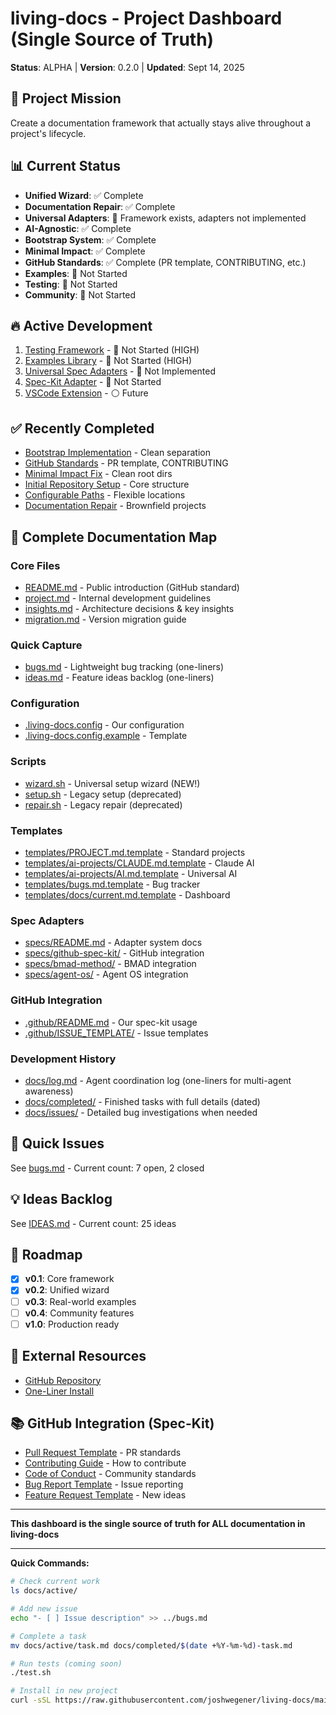 # living-docs - Project Dashboard (Single Source of Truth)

**Status**: ALPHA | **Version**: 0.2.0 | **Updated**: Sept 14, 2025

## 🎯 Project Mission
Create a documentation framework that actually stays alive throughout a project's lifecycle.

## 📊 Current Status
- **Unified Wizard**: ✅ Complete
- **Documentation Repair**: ✅ Complete
- **Universal Adapters**: 🔴 Framework exists, adapters not implemented
- **AI-Agnostic**: ✅ Complete
- **Bootstrap System**: ✅ Complete
- **Minimal Impact**: ✅ Complete
- **GitHub Standards**: ✅ Complete (PR template, CONTRIBUTING, etc.)
- **Examples**: 🔴 Not Started
- **Testing**: 🔴 Not Started
- **Community**: 🔴 Not Started

## 🔥 Active Development
1. [Testing Framework](./active/06-testing-framework.md) - 🔴 Not Started (HIGH)
2. [Examples Library](./active/07-examples-library.md) - 🔴 Not Started (HIGH)
3. [Universal Spec Adapters](./active/03-universal-spec-adapter.md) - 🔴 Not Implemented
4. [Spec-Kit Adapter](./active/09-spec-kit-adapter.md) - 🔴 Not Started
5. [VSCode Extension](./active/08-vscode-extension.md) - ⚪ Future

## ✅ Recently Completed
- [Bootstrap Implementation](./completed/2025-09-14-bootstrap-implementation.md) - Clean separation
- [GitHub Standards](./completed/2025-09-14-github-standards.md) - PR template, CONTRIBUTING
- [Minimal Impact Fix](./completed/2025-09-14-minimal-impact-fix.md) - Clean root dirs
- [Initial Repository Setup](./active/01-initial-setup.md) - Core structure
- [Configurable Paths](./active/04-configurable-docs-location.md) - Flexible locations
- [Documentation Repair](./active/05-documentation-repair-system.md) - Brownfield projects

## 📂 Complete Documentation Map

### Core Files
- [README.md](../README.md) - Public introduction (GitHub standard)
- [project.md](../project.md) - Internal development guidelines
- [insights.md](../insights.md) - Architecture decisions & key insights
- [migration.md](../migration.md) - Version migration guide

### Quick Capture
- [bugs.md](../bugs.md) - Lightweight bug tracking (one-liners)
- [ideas.md](../ideas.md) - Feature ideas backlog (one-liners)

### Configuration
- [.living-docs.config](../.living-docs.config) - Our configuration
- [.living-docs.config.example](../.living-docs.config.example) - Template

### Scripts
- [wizard.sh](../wizard.sh) - Universal setup wizard (NEW!)
- [setup.sh](../setup.sh) - Legacy setup (deprecated)
- [repair.sh](../repair.sh) - Legacy repair (deprecated)

### Templates
- [templates/PROJECT.md.template](../templates/PROJECT.md.template) - Standard projects
- [templates/ai-projects/CLAUDE.md.template](../templates/ai-projects/CLAUDE.md.template) - Claude AI
- [templates/ai-projects/AI.md.template](../templates/ai-projects/AI.md.template) - Universal AI
- [templates/bugs.md.template](../templates/bugs.md.template) - Bug tracker
- [templates/docs/current.md.template](../templates/docs/current.md.template) - Dashboard

### Spec Adapters
- [specs/README.md](../specs/README.md) - Adapter system docs
- [specs/github-spec-kit/](../specs/github-spec-kit/) - GitHub integration
- [specs/bmad-method/](../specs/bmad-method/) - BMAD integration
- [specs/agent-os/](../specs/agent-os/) - Agent OS integration

### GitHub Integration
- [.github/README.md](../.github/README.md) - Our spec-kit usage
- [.github/ISSUE_TEMPLATE/](../.github/ISSUE_TEMPLATE/) - Issue templates

### Development History
- [docs/log.md](./log.md) - Agent coordination log (one-liners for multi-agent awareness)
- [docs/completed/](./completed/) - Finished tasks with full details (dated)
- [docs/issues/](./issues/) - Detailed bug investigations when needed

## 🐛 Quick Issues
See [bugs.md](../bugs.md) - Current count: 7 open, 2 closed

## 💡 Ideas Backlog
See [IDEAS.md](../IDEAS.md) - Current count: 25 ideas

## 🔮 Roadmap
- [x] **v0.1**: Core framework
- [x] **v0.2**: Unified wizard
- [ ] **v0.3**: Real-world examples
- [ ] **v0.4**: Community features
- [ ] **v1.0**: Production ready

## 📖 External Resources
- [GitHub Repository](https://github.com/joshwegener/living-docs)
- [One-Liner Install](https://raw.githubusercontent.com/joshwegener/living-docs/main/wizard.sh)

## 📚 GitHub Integration (Spec-Kit)
- [Pull Request Template](../.github/pull_request_template.md) - PR standards
- [Contributing Guide](../.github/CONTRIBUTING.md) - How to contribute
- [Code of Conduct](../.github/CODE_OF_CONDUCT.md) - Community standards
- [Bug Report Template](../.github/ISSUE_TEMPLATE/bug_report.md) - Issue reporting
- [Feature Request Template](../.github/ISSUE_TEMPLATE/feature_request.md) - New ideas

---

**This dashboard is the single source of truth for ALL documentation in living-docs**

---

**Quick Commands:**
```bash
# Check current work
ls docs/active/

# Add new issue
echo "- [ ] Issue description" >> ../bugs.md

# Complete a task
mv docs/active/task.md docs/completed/$(date +%Y-%m-%d)-task.md

# Run tests (coming soon)
./test.sh

# Install in new project
curl -sSL https://raw.githubusercontent.com/joshwegener/living-docs/main/wizard.sh | bash
```